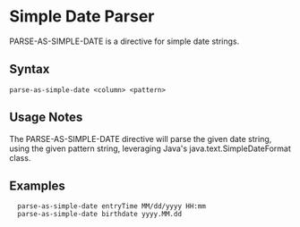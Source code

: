 # Simple Date Parser

PARSE-AS-SIMPLE-DATE is a directive for simple date strings.

## Syntax

```
parse-as-simple-date <column> <pattern>
```

## Usage Notes

The PARSE-AS-SIMPLE-DATE directive will parse the given date string, using the given pattern string, leveraging
Java's java.text.SimpleDateFormat class.

## Examples

```
  parse-as-simple-date entryTime MM/dd/yyyy HH:mm
  parse-as-simple-date birthdate yyyy.MM.dd
```
